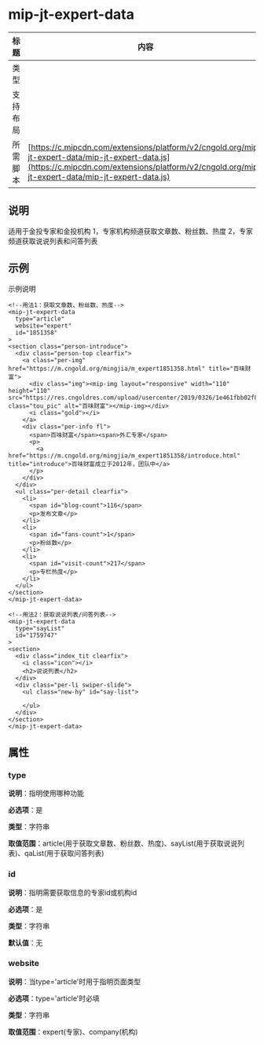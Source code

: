 # mip-jt-expert-data

标题|内容
----|----
类型|
支持布局|
所需脚本| [https://c.mipcdn.com/extensions/platform/v2/cngold.org/mip-jt-expert-data/mip-jt-expert-data.js](https://c.mipcdn.com/extensions/platform/v2/cngold.org/mip-jt-expert-data/mip-jt-expert-data.js)

## 说明

适用于金投专家和金投机构
1，专家机构频道获取文章数、粉丝数、热度
2，专家频道获取说说列表和问答列表

## 示例

示例说明

```
<!--用法1：获取文章数、粉丝数、热度-->
<mip-jt-expert-data 
  type="article"
  website="expert"
  id="1851358"
>
<section class="person-introduce">
  <div class="person-top clearfix">
    <a class="per-img" href="https://m.cngold.org/mingjia/m_expert1851358.html" title="百味财富">
      <div class="img"><mip-img layout="responsive" width="110" height="110" src="https://res.cngoldres.com/upload/usercenter/2019/0326/1e461fbb02f81b781f99d7b47e66156d.png" class="tou_pic" alt="百味财富"></mip-img></div>
      <i class="gold"></i>
    </a>
    <div class="per-info fl">
      <span>百味财富</span><span>外汇专家</span>
      <p>
        <a href="https://m.cngold.org/mingjia/m_expert1851358/introduce.html" title="introduce">百味财富成立于2012年，团队中</a>
      </p>
    </div>
  </div>
  <ul class="per-detail clearfix">
    <li>
      <span id="blog-count">116</span>
      <p>发布文章</p>
    </li>
    <li>
      <span id="fans-count">1</span>
      <p>粉丝数</p>
    </li>
    <li>
      <span id="visit-count">217</span>
      <p>专栏热度</p>
    </li>
  </ul>
</section>
</mip-jt-expert-data>

<!--用法2：获取说说列表/问答列表-->
<mip-jt-expert-data 
  type="sayList"
  id="1759747"
>
<section>
  <div class="index_tit clearfix">
    <i class="icon"></i>
    <h2>说说列表</h2>
  </div>
  <div class="per-li swiper-slide">
    <ul class="new-hy" id="say-list">
      
    </ul>
  </div>
</section>
</mip-jt-expert-data>

```

## 属性

### type

**说明**：指明使用哪种功能

**必选项**：是

**类型**：字符串

**取值范围**：article(用于获取文章数、粉丝数、热度)、sayList(用于获取说说列表)、qaList(用于获取问答列表)

### id

**说明**：指明需要获取信息的专家id或机构id

**必选项**：是

**类型**：字符串

**默认值**：无

### website

**说明**：当type='article'时用于指明页面类型

**必选项**：type='article'时必填

**类型**：字符串

**取值范围**：expert(专家)、company(机构)
